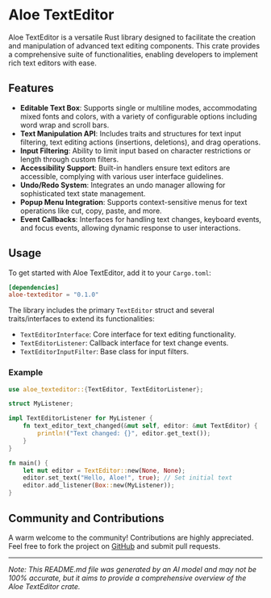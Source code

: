 # Aloe TextEditor

Aloe TextEditor is a versatile Rust library designed to facilitate the creation and manipulation of advanced text editing components. This crate provides a comprehensive suite of functionalities, enabling developers to implement rich text editors with ease.

## Features

- **Editable Text Box**: Supports single or multiline modes, accommodating mixed fonts and colors, with a variety of configurable options including word wrap and scroll bars.
- **Text Manipulation API**: Includes traits and structures for text input filtering, text editing actions (insertions, deletions), and drag operations.
- **Input Filtering**: Ability to limit input based on character restrictions or length through custom filters.
- **Accessibility Support**: Built-in handlers ensure text editors are accessible, complying with various user interface guidelines.
- **Undo/Redo System**: Integrates an undo manager allowing for sophisticated text state management.
- **Popup Menu Integration**: Supports context-sensitive menus for text operations like cut, copy, paste, and more.
- **Event Callbacks**: Interfaces for handling text changes, keyboard events, and focus events, allowing dynamic response to user interactions.

## Usage

To get started with Aloe TextEditor, add it to your `Cargo.toml`:

```toml
[dependencies]
aloe-texteditor = "0.1.0"
```

The library includes the primary `TextEditor` struct and several traits/interfaces to extend its functionalities:

- `TextEditorInterface`: Core interface for text editing functionality.
- `TextEditorListener`: Callback interface for text change events.
- `TextEditorInputFilter`: Base class for input filters.

### Example

```rust
use aloe_texteditor::{TextEditor, TextEditorListener};

struct MyListener;

impl TextEditorListener for MyListener {
    fn text_editor_text_changed(&mut self, editor: &mut TextEditor) {
        println!("Text changed: {}", editor.get_text());
    }
}

fn main() {
    let mut editor = TextEditor::new(None, None);
    editor.set_text("Hello, Aloe!", true); // Set initial text
    editor.add_listener(Box::new(MyListener));
}
```

## Community and Contributions

A warm welcome to the community! Contributions are highly appreciated. Feel free to fork the project on [GitHub](https://github.com/klebs6/aloe-rs) and submit pull requests.

---

*Note: This README.md file was generated by an AI model and may not be 100% accurate, but it aims to provide a comprehensive overview of the Aloe TextEditor crate.*